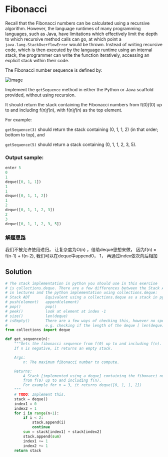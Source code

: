 # Fibonacci

Recall that the Fibonacci numbers can be calculated using a recursive algorithm. However, the language runtimes of many programming languages, such as Java, have limitations which effectively limit the depth to which recursive method calls can go, at which point a `java.lang.StackOverflowError` would be thrown. Instead of writing recursive code, which is then executed by the language runtime using an internal stack, the programmer can write the function iteratively, accessing an explicit stack within their code.

The Fibonacci number sequence is defined by:

![image](https://user-images.githubusercontent.com/37071362/115527423-9eb64580-a2c3-11eb-9e35-c5f824060ea4.png)



Implement the `getSequence` method in either the Python or Java scaffold provided, without using recursion.

It should return the stack containing the Fibonacci numbers from f(0)*f*(0) up to and including f(n)*f*(*n*), with f(n)*f*(*n*) as the top element.

For example:

`getSequence(3)` should return the stack containing (0, 1, 1, 2) (in that order; bottom to top), and

`getSequence(5)` should return a stack containing (0, 1, 1, 2, 3, 5).



### Output sample:

```python
enter 5
0
1
deque([0, 1, 1])
1
1
deque([0, 1, 1, 2])
1
2
deque([0, 1, 1, 2, 3])
2
3
deque([0, 1, 1, 2, 3, 5])
```







### 解题思路

我们不被允许使用递归， 让复杂度为O(n) ，借助deque思想来做， 因为f(n) = f(n-1) + f(n-2), 我们可以在deque中append0， 1， 再通过index依次向后相加



## Solution



```python
# The stack implementation in python you should use in this exercise
# is collections.deque. There are a few differences between the Stack ADT
# in lectures and the python implementation using collections.deque:
# Stack ADT       Equivalent using a collections.deque as a stack in python:
# push(element)   append(element)
# pop()           pop()
# peek()          look at element at index -1
# size()          len(deque)
# isEmpty()       There are a few ways of checking this, however no specific function.
#                 e.g. checking if the length of the deque [ len(deque) ] is 0
from collections import deque

def get_sequence(n):
    """Gets the fibonacci sequence from f(0) up to and including f(n).
    If n is negative, it returns an empty stack.

    Args:
        n: The maximum fibonacci number to compute.

    Returns:
        A Stack [implemented using a deque] containing the fibonacci numbers
        from f(0) up to and including f(n).
        For example for n = 3, it returns deque([0, 1, 1, 2])
    """
    # TODO: Implement this.
    stack = deque()
    index1 = 0
    index2 = 1
    for i in range(n+1):
        if i < 2:
            stack.append(i)
            continue
        sum = stack[index1] + stack[index2]
        stack.append(sum)
        index1 += 1
        index2 += 1
    return stack

```

